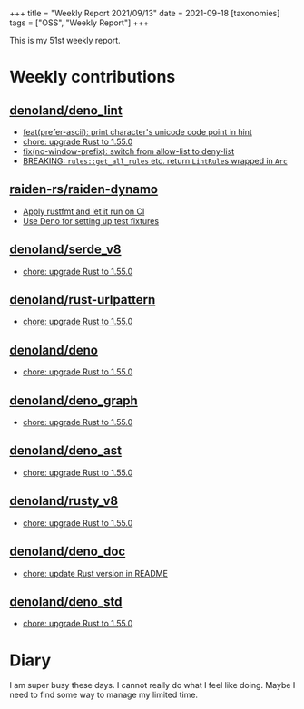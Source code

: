 +++
title = "Weekly Report 2021/09/13"
date = 2021-09-18
[taxonomies]
tags = ["OSS", "Weekly Report"]
+++

This is my 51st weekly report.

<!-- more -->

# Weekly contributions

## [denoland/deno_lint](https://github.com/denoland/deno_lint)

- [feat(prefer-ascii): print character's unicode code point in hint](https://github.com/denoland/deno_lint/pull/857)
- [chore: upgrade Rust to 1.55.0](https://github.com/denoland/deno_lint/pull/853)
- [fix(no-window-prefix): switch from allow-list to deny-list](https://github.com/denoland/deno_lint/pull/851)
- [BREAKING: `rules::get_all_rules` etc. return `LintRule`s wrapped in `Arc`](https://github.com/denoland/deno_lint/pull/845)

## [raiden-rs/raiden-dynamo](https://github.com/raiden-rs/raiden-dynamo)

- [Apply rustfmt and let it run on CI](https://github.com/raiden-rs/raiden-dynamo/pull/155)
- [Use Deno for setting up test fixtures](https://github.com/raiden-rs/raiden-dynamo/pull/154)

## [denoland/serde_v8](https://github.com/denoland/serde_v8)

- [chore: upgrade Rust to 1.55.0](https://github.com/denoland/serde_v8/pull/27)


## [denoland/rust-urlpattern](https://github.com/denoland/rust-urlpattern)

- [chore: upgrade Rust to 1.55.0](https://github.com/denoland/rust-urlpattern/pull/14)

## [denoland/deno](https://github.com/denoland/deno)

- [chore: upgrade Rust to 1.55.0](https://github.com/denoland/deno/pull/11965)

## [denoland/deno_graph](https://github.com/denoland/deno_graph)

- [chore: upgrade Rust to 1.55.0](https://github.com/denoland/deno_graph/pull/28)


## [denoland/deno_ast](https://github.com/denoland/deno_ast)

- [chore: upgrade Rust to 1.55.0](https://github.com/denoland/deno_ast/pull/7)


## [denoland/rusty_v8](https://github.com/denoland/rusty_v8)

- [chore: upgrade Rust to 1.55.0](https://github.com/denoland/rusty_v8/pull/770)


## [denoland/deno_doc](https://github.com/denoland/deno_doc)

- [chore: update Rust version in README](https://github.com/denoland/deno_doc/pull/164)


## [denoland/deno_std](https://github.com/denoland/deno_std)

- [chore: upgrade Rust to 1.55.0](https://github.com/denoland/deno_std/pull/1218)


# Diary

I am super busy these days. I cannot really do what I feel like doing. Maybe I need to find some way to manage my limited time.
